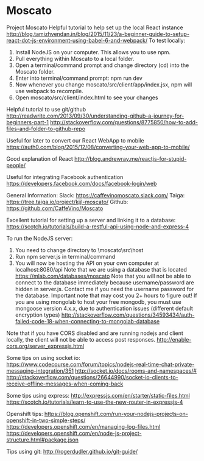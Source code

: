 # Moscato
Project Moscato
Helpful tutorial to help set up the local React instance
http://blog.tamizhvendan.in/blog/2015/11/23/a-beginner-guide-to-setup-react-dot-js-environment-using-babel-6-and-webpack/
To test locally:
1. Install NodeJS on your computer. This allows you to use npm.
2. Pull everything within Moscato to a local folder.
2. Open a terminal/command prompt and change directory (cd) into the Moscato folder.
3. Enter into terminal/command prompt: npm run dev
4. Now whenever you change moscato/src/client/app/index.jsx, npm will use webpack to recompile.
5. Open moscato/src/client/index.html to see your changes

Helpful tutorial to use git/github
http://readwrite.com/2013/09/30/understanding-github-a-journey-for-beginners-part-1
http://stackoverflow.com/questions/8775850/how-to-add-files-and-folder-to-github-repo

Useful for later to convert our React WebApp to mobile
https://auth0.com/blog/2015/12/08/converting-your-web-app-to-mobile/

Good explanation of React
http://blog.andrewray.me/reactjs-for-stupid-people/

Useful for integrating Facebook authentication
https://developers.facebook.com/docs/facebook-login/web

General Information:
Slack: https://caffevinomoscato.slack.com/
Taiga: https://tree.taiga.io/project/kjjl-moscato/
Github: https://github.com/CaffeVino/Moscato

Excellent tutorial for setting up a server and linking it to a database:
https://scotch.io/tutorials/build-a-restful-api-using-node-and-express-4

To run the NodeJS server:
1. You need to change directory to \moscato\src\host
2. Run npm server.js in terminal/command
3. You will now be hosting the API on your own computer at localhost:8080/api
Note that we are using a database that is located https://mlab.com/databases/moscato
Note that you will not be able to connect to the database immediately because username/password are hidden in server.js.
Contact me if you need the username password for the database.
Important note that may cost you 2+ hours to figure out! If you are using mongolab to host your free mongodb, you must use mongoose version 4.x.x, due to authentication issues (different default encryption types)
http://stackoverflow.com/questions/34593434/auth-failed-code-18-when-connecting-to-mongolab-database

Note that if you have CORS disabled and are running nodejs and client locally, the client will not be able to access post responses.
http://enable-cors.org/server_expressjs.html

Some tips on using socket io:
https://www.codecourse.com/forum/topics/nodejs-real-time-chat-private-messaging-integration/351
http://socket.io/docs/rooms-and-namespaces/#
http://stackoverflow.com/questions/26644990/socket-io-clients-to-receive-offline-messages-when-coming-back

Some tips using express:
http://expressjs.com/en/starter/static-files.html
https://scotch.io/tutorials/learn-to-use-the-new-router-in-expressjs-4

Openshift tips:
https://blog.openshift.com/run-your-nodejs-projects-on-openshift-in-two-simple-steps/
https://developers.openshift.com/en/managing-log-files.html
https://developers.openshift.com/en/node-js-project-structure.html#package.json

Tips using git:
http://rogerdudler.github.io/git-guide/
